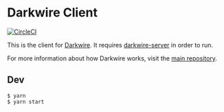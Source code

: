 # Darkwire Client

[![CircleCI](https://circleci.com/gh/darkwire/darkwire-client.svg?style=svg)](https://circleci.com/gh/darkwire/darkwire-client)

This is the client for [Darkwire](https://github.com/darkwire/darkwire.io). It requires [darkwire-server](https://github.com/darkwire/darkwire-server) in order to run.

For more information about how Darkwire works, visit the [main repository](https://github.com/darkwire/darkwire.io).

## Dev

```
$ yarn
$ yarn start
```